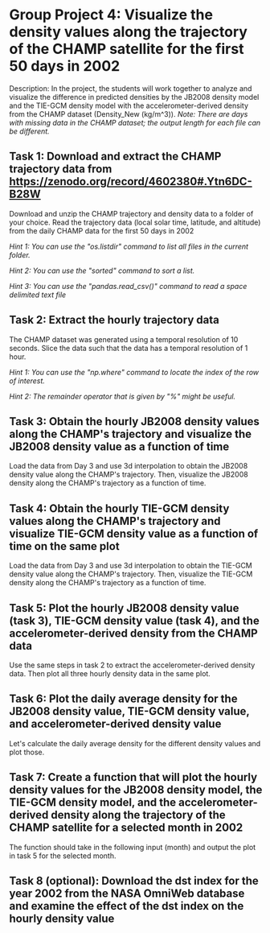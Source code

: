 # Group Project 4: Visualize the density values along the trajectory of the CHAMP satellite for the first 50 days in 2002
Description: In the project, the students will work together to analyze and visualize the difference in predicted densities by the JB2008 density model and the TIE-GCM density model with the accelerometer-derived density from the CHAMP dataset (Density_New (kg/m^3)).
*Note: There are days with missing data in the CHAMP dataset; the output length for each file can be different.*


## Task 1: Download and extract the CHAMP trajectory data from https://zenodo.org/record/4602380#.Ytn6DC-B28W 
Download and unzip the CHAMP trajectory and density data to a folder of your choice. Read the trajectory data (local solar time, latitude, and altitude) from the daily CHAMP data for the first 50 days in 2002

*Hint 1: You can use the "os.listdir" command to list all files in the current folder.*

*Hint 2: You can use the "sorted" command to sort a list.*

*Hint 3: You can use the "pandas.read_csv()" command to read a space delimited text file*

## Task 2: Extract the hourly trajectory data
The CHAMP dataset was generated using a temporal resolution of 10 seconds. Slice the data such that the data has a temporal resolution of 1 hour.

*Hint 1: You can use the "np.where" command to locate the index of the row of interest.*

*Hint 2: The remainder operator that is given by "%" might be useful.*

## Task 3: Obtain the hourly JB2008 density values along the CHAMP's trajectory and visualize the JB2008 density value as a function of time
Load the data from Day 3 and use 3d interpolation to obtain the JB2008 density value along the CHAMP's trajectory. Then, visualize the JB2008 density along the CHAMP's trajectory as a function of time.

## Task 4: Obtain the hourly TIE-GCM density values along the CHAMP's trajectory and visualize TIE-GCM density value as a function of time on the same plot
Load the data from Day 3 and use 3d interpolation to obtain the TIE-GCM density value along the CHAMP's trajectory. Then, visualize the TIE-GCM density along the CHAMP's trajectory as a function of time.

## Task 5: Plot the hourly JB2008 density value (task 3), TIE-GCM density value (task 4), and the accelerometer-derived density from the CHAMP data
Use the same steps in task 2 to extract the accelerometer-derived density data. Then plot all three hourly density data in the same plot. 

## Task 6: Plot the daily average density for the JB2008 density value, TIE-GCM density value, and accelerometer-derived density value
Let's calculate the daily average density for the different density values and plot those. 

## Task 7: Create a function that will plot the hourly density values for the JB2008 density model, the TIE-GCM density model, and the accelerometer-derived density along the trajectory of the CHAMP satellite for a selected month in 2002
The function should take in the following input (month) and output the plot in task 5 for the selected month.

## Task 8 (optional): Download the dst index for the year 2002 from the NASA OmniWeb database and examine the effect of the dst index on the hourly density value
